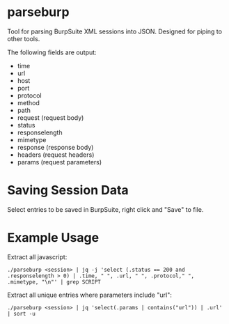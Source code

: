 # parseburp
Tool for parsing BurpSuite XML sessions into JSON. Designed for piping to other tools.

The following fields are output:
* time
* url
* host
* port
* protocol
* method
* path
* request (request body)
* status
* responselength
* mimetype
* response (response body)
* headers (request headers)
* params (request parameters)

# Saving Session Data
Select entries to be saved in BurpSuite, right click and "Save" to file.

# Example Usage
Extract all javascript:

`./parseburp <session> | jq -j 'select (.status == 200 and .responselength > 0) | .time, " ", .url, " ", .protocol," ", .mimetype, "\n"' | grep SCRIPT`

Extract all unique entries where parameters include "url":

`./parseburp <session> | jq 'select(.params | contains("url")) | .url' | sort -u`
